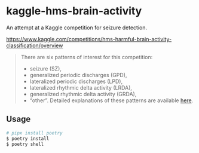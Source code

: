 # kaggle-hms-brain-activity

An attempt at a Kaggle competition for seizure detection.

https://www.kaggle.com/competitions/hms-harmful-brain-activity-classification/overview

> There are six patterns of interest for this competition:
> * seizure (SZ),
> * generalized periodic discharges (GPD),
> * lateralized periodic discharges (LPD),
> * lateralized rhythmic delta activity (LRDA),
> * generalized rhythmic delta activity (GRDA),
> * “other”.
> Detailed explanations of these patterns are available [here](https://www.acns.org/UserFiles/file/ACNSStandardizedCriticalCareEEGTerminology_rev2021.pdf).


## Usage

```bash
# pipx install poetry
$ poetry install
$ poetry shell
```
